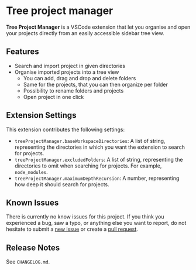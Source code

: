 # Tree project manager

**Tree Project Manager** is a VSCode extension that let you organise and open your projects directly from an easily accessible sidebar tree view.

## Features

- Search and import project in given directories
- Organise imported projects into a tree view
  - You can add, drag and drop and delete folders
  - Same for the projects, that you can then organize per folder
  - Possibility to rename folders and projects
  - Open project in one click

## Extension Settings

This extension contributes the following settings:

- `treeProjectManager.baseWorkspaceDirectories`: A list of string, representing the directories in which you want the extension to search for projects.
- `treeProjectManager.excludedFolders`: A list of string, representing the directories to omit when searching for projects. For example, `node_modules`.
- `treeProjectManager.maximumDepthRecursion`: A number, representing how deep it should search for projects.

## Known Issues

There is currently no know issues for this project. If you think you experienced a bug, saw a typo, or anything else you want to report, do not hesitate to submit a [new issue](https://github.com/nitreb/vsc-project-manager/issues/new) or create a [pull request](https://github.com/nitreb/vsc-project-manager/compare).

## Release Notes

See `CHANGELOG.md`.
